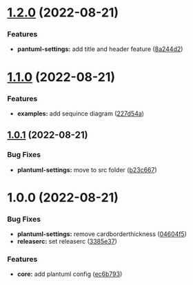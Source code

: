 # [1.2.0](https://github.com/attilasomogyi/plantuml-settings/compare/v1.1.0...v1.2.0) (2022-08-21)


### Features

* **pantuml-settings:** add title and header feature ([8a244d2](https://github.com/attilasomogyi/plantuml-settings/commit/8a244d263e6ba6ed397c5d87b37339177ebefa0a))

# [1.1.0](https://github.com/attilasomogyi/plantuml-settings/compare/v1.0.1...v1.1.0) (2022-08-21)


### Features

* **examples:** add sequince diagram ([227d54a](https://github.com/attilasomogyi/plantuml-settings/commit/227d54a5910c99070f261b52cb258d456512a970))

## [1.0.1](https://github.com/attilasomogyi/plantuml-settings/compare/v1.0.0...v1.0.1) (2022-08-21)


### Bug Fixes

* **plantuml-settings:** move to src folder ([b23c667](https://github.com/attilasomogyi/plantuml-settings/commit/b23c667f6dbc8b09c90440ebf44e21ef7b77da60))

# 1.0.0 (2022-08-21)


### Bug Fixes

* **plantuml-settings:** remove cardborderthickness ([04604f5](https://github.com/attilasomogyi/plantuml-settings/commit/04604f516e230e47572fcecc5df57489f5a8c784))
* **releaserc:** set releaserc ([3385e37](https://github.com/attilasomogyi/plantuml-settings/commit/3385e3748207ec8607a24e2864b40dbe154ef6ba))


### Features

* **core:** add plantuml config ([ec6b793](https://github.com/attilasomogyi/plantuml-settings/commit/ec6b793111a2e72f6445fe7b15e3e344adcc3a6a))
